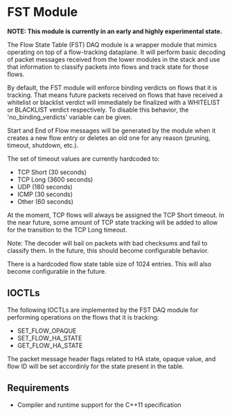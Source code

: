 FST Module
==========

**NOTE: This module is currently in an early and highly experimental state.**

The Flow State Table (FST) DAQ module is a wrapper module that mimics operating
on top of a flow-tracking dataplane.  It will perform basic decoding of packet
messages received from the lower modules in the stack and use that information
to classify packets into flows and track state for those flows.

By default, the FST module will enforce binding verdicts on flows that it is
tracking.  That means future packets received on flows that have received a
whitelist or blacklist verdict will immediately be finalized with a WHITELIST
or BLACKLIST verdict respectively.  To disable this behavior, the
'no_binding_verdicts' variable can be given.

Start and End of Flow messages will be generated by the module when it creates
a new flow entry or deletes an old one for any reason (pruning, timeout,
shutdown, etc.).

The set of timeout values are currently hardcoded to:

* TCP Short (30 seconds)
* TCP Long (3600 seconds)
* UDP (180 seconds)
* ICMP (30 seconds)
* Other (60 seconds)

At the moment, TCP flows will always be assigned the TCP Short timeout.  In the
near future, some amount of TCP state tracking will be added to allow for the
transition to the TCP Long timeout.

Note: The decoder will bail on packets with bad checksums and fail to classify
them.  In the future, this should become configurable behavior.

There is a hardcoded flow state table size of 1024 entries.  This will also
become configurable in the future.

IOCTLs
------

The following IOCTLs are implemented by the FST DAQ module for performing
operations on the flows that it is tracking:

* SET_FLOW_OPAQUE
* SET_FLOW_HA_STATE
* GET_FLOW_HA_STATE

The packet message header flags related to HA state, opaque value, and flow ID
will be set accordinly for the state present in the table.

Requirements
------------
* Compiler and runtime support for the C++11 specification

